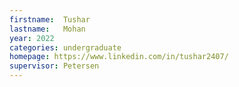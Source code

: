 ```yaml
---
firstname:  Tushar
lastname:   Mohan
year: 2022
categories: undergraduate
homepage: https://www.linkedin.com/in/tushar2407/
supervisor: Petersen
---
```

